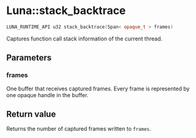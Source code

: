 # Luna::stack_backtrace

```c++
LUNA_RUNTIME_API u32 stack_backtrace(Span< opaque_t > frames)
```

Captures function call stack information of the current thread. 



## Parameters
### frames
One buffer that receives captured frames. Every frame is represented by one opaque handle in the buffer. 

## Return value
Returns the number of captured frames written to `frames`. 

